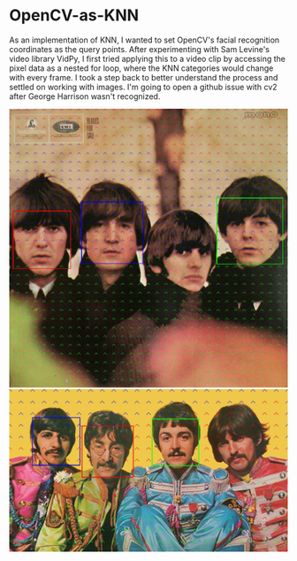 # OpenCV-as-KNN

As an implementation of KNN, I wanted to set OpenCV's facial recognition coordinates as the query points. After experimenting with Sam Levine's video library VidPy, I first tried applying this to a video clip by accessing the pixel data as a nested for loop, where the KNN categories would change with every frame. I took a step back to better understand the process and settled on working with images. I'm going to open a github issue with cv2 after George Harrison wasn't recognized.

![beatles output 1](https://github.com/Rlapham/OpenCV-as-KNN/blob/master/beatlesknn.jpg)
![beatles output 2](https://github.com/Rlapham/OpenCV-as-KNN/blob/master/beatlesknn2.jpg)
